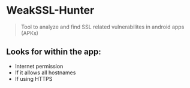 # WeakSSL-Hunter
> Tool to analyze and find SSL related vulnerabilites in android apps (APKs)   
## Looks for within the app:
- Internet permission
- If it allows all hostnames
- If using HTTPS
